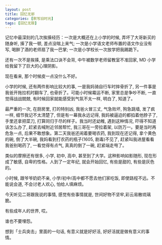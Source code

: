 ```yaml
---
layout: post
title: 回忆无邪
categories: [默写旧时光]
tags: [回忆无限]
---
```


记忆中最深刻的几次挨揍经历：一次是大概还在上小学的时候, 弄坏了大哥新买的随身听, 揍了我一顿, 差点没喘上来气; 一次是小学语文老师布置的语文作业没有写, 喝醉了酒的老师扇了我一巴掌; 一次是小学校长一次放学把我踢跪下。  

还有一次不是挨揍, 是乘法口诀不会背, 中午被数学老师留教室不准回家, MD 小学给我留下了巨大的心理阴影。  

现在看来, 那个时候皮一点没什么不好。  

小学的时候, 还有两件影响比较大的事, 一是我妈骑自行车时摔骨折了, 另一件事是我爸开拖拉机时翻车了, 也骨折了。可能小时候霉运不断, 家里总是争吵不断, 一直觉得战战兢兢, 有时候回家就能感受到气氛不太一样, 明白了, 知道了。  

最严重的一次, 在厨房里, 打的特别凶, 我爸火冒三丈, 气急败坏, 狗急跳墙, 发了疯一样, 细节我记不太清楚了, 但是有一幕我永远记得, 我妈被逼迫的都掐着他脖子了, 手里还拿把菜刀, 打算同归于尽的样子。我当时还幼稚, 遇到这种情况, 吓得不知道该怎么办了, 赶紧去喊附近邻居帮忙, 我三哥在一旁拉着架, 以防万一。要是当时再危急一点, 后果不敢想象。第二天我爸还闹着要喝农药, 我到现在还记得, 拿个黄色的碗, 倒了大半碗, 我妈看到打农药的瓶子(1605, 剧毒)不见了, 赶紧叫我进屋看看我爸别喝药了, 一看觉得有点气, 真真的倒了一碗, 赶紧端走甩了。  

类似的摩擦还有很多, 小学, 初中, 高中, 甚至到了大学。这种影响如影随形, 现在形成了敏感, 自卑的性格。人到了一定年纪, 就会开始回忆, 有些是甜的, 有些是灰色的。  

小时候, 跟爷爷奶奶不亲, 小学/初中/高中都不愿去他们家吃饭, 即使路程不远。不能说会道, 不会讨老人欢心, 怕给人填麻烦。  

今天听见二哥跟我说的事情, 感觉有些事情就是, 世间好物不坚牢,彩云易散琉璃脆。  

有些成年人的世界, 哎。

谁也不要埋怨。  

想到「士兵突击」里面的一句话, 有意义就是好好活, 好好活就是做有意义的事情。